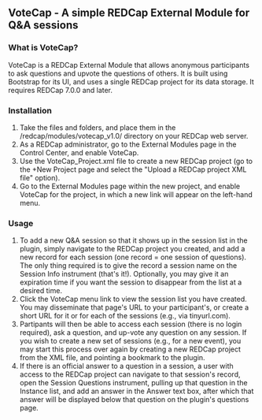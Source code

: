 ## VoteCap - A simple REDCap External Module for Q&A sessions

### What is VoteCap?
VoteCap is a REDCap External Module that allows anonymous participants to ask questions and upvote the questions of others. It is built using Bootstrap for its UI, and uses a single REDCap project for its data storage. It requires REDCap 7.0.0 and later.

### Installation
1. Take the files and folders, and place them in the /redcap/modules/votecap_v1.0/ directory on your REDCap web server.
2. As a REDCap administrator, go to the External Modules page in the Control Center, and enable VoteCap.
3. Use the VoteCap_Project.xml file to create a new REDCap project (go to the +New Project page and select the "Upload a REDCap project XML file" option). 
4. Go to the External Modules page within the new project, and enable VoteCap for the project, in which a new link will appear on the left-hand menu. 

### Usage
1. To add a new Q&A session so that it shows up in the session list in the plugin, simply navigate to the REDCap project you created, and add a new record for each session (one record = one session of questions). The only thing required is to give the record a session name on the Session Info instrument (that's it!). Optionally, you may give it an expiration time if you want the session to disappear from the list at a desired time.
2. Click the VoteCap menu link to view the session list you have created. You may disseminate that page's URL to your participant's, or create a short URL for it or for each of the sessions (e.g., via tinyurl.com).
3. Partipants will then be able to access each session (there is no login required), ask a question, and up-vote any question on any session. If you wish to create a new set of sessions (e.g., for a new event), you may start this process over again by creating a new REDCap project from the XML file, and pointing a bookmark to the plugin.
4. If there is an official answer to a question in a session, a user with access to the REDCap project can navigate to that session's record, open the Session Questions instrument, pulling up that question in the Instance list, and add an answer in the Answer text box, after which that answer will be displayed below that question on the plugin's questions page.
